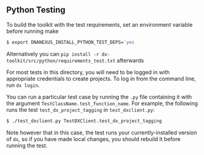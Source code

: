 ## Python Testing

To build the toolkit with the test requirements, set an environment variable before running make
```bash
$ export DNANEXUS_INSTALL_PYTHON_TEST_DEPS='yes
```
Alternatively you can `pip install -r dx-toolkit/src/python/requirements_test.txt` afterwards

For most tests in this directory, you will need to be logged in with
appropriate credentials to create projects.  To log in from the
command line, run `dx login`.

You can run a particular test case by running the `.py` file
containing it with the argument `TestClassName.test_function_name`.
For example, the following runs the test `test_dx_project_tagging` in
`test_dxclient.py`:

```bash
$ ./test_dxclient.py TestDXClient.test_dx_project_tagging
```

Note however that in this case, the test runs your currently-installed
version of `dx`, so if you have made local changes, you should rebuild
it before running the test.
